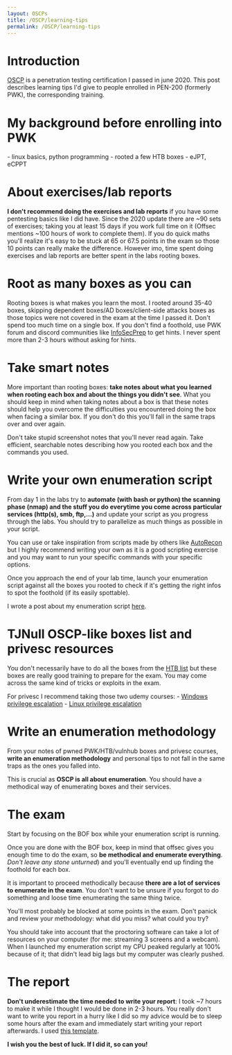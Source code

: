 ```yaml
---
layout: OSCPs
title: /OSCP/learning-tips
permalink: /OSCP/learning-tips
---
```


<h1>Introduction</h1>

<p><a href="https://www.offensive-security.com/pwk-oscp/" target="_blank" rel="noopener noreferrer">OSCP</a> is a penetration testing certification I passed in june 2020. This post describes learning tips I'd give to people enrolled in PEN-200 (formerly PWK), the corresponding training.</p>

<h1>My background before enrolling into PWK</h1>

<p>- linux basics, python programming
- rooted a few HTB boxes
- eJPT, eCPPT</p>

<h1>About exercises/lab reports</h1>

<p><b>I don't recommend doing the exercises and lab reports</b> if you have some pentesting basics like I did have. Since the 2020 update there are ~90 sets of exercises; taking you at least 15 days if you work full time on it (Offsec mentions ~100 hours of work to complete them). If you do quick maths you'll realize it's easy to be stuck at 65 or 67.5 points in the exam so those 10 points can really make the difference. However imo, time spent doing exercises and lab reports are better spent in the labs rooting boxes.</p>

<h1>Root as many boxes as you can</h1>

<p>Rooting boxes is what makes you learn the most. I rooted around 35-40 boxes, skipping dependent boxes/AD boxes/client-side attacks boxes as those topics were not covered in the exam at the time I passed it. Don't spend too much time on a single box. If you don't find a foothold, use PWK forum and discord communities like <a href="https://discord.com/invite/mEtEFhp" target="_blank" rel="noopener noreferrer">InfoSecPrep</a> to get hints. I never spent more than 2-3 hours without asking for hints.</p>

<h1>Take smart notes</h1>

<p>More important than rooting boxes: <b>take notes about what you learned when rooting each box and about the things you didn't see</b>. What you should keep in mind when taking notes about a box is that these notes should help you overcome the difficulties you encountered doing the box when facing a similar box. If you don't do this you'll fall in the same traps over and over again.</p>

<p>Don't take stupid screenshot notes that you'll never read again. Take efficient, searchable notes describing how you rooted each box and the commands you used.</p>

<h1>Write your own enumeration script</h1>

<p>From day 1 in the labs try to <b>automate (with bash or python) the scanning phase (nmap) and the stuff you do everytime you come across particular services (http(s), smb, ftp,...)</b> and update your script as you progress through the labs. You should try to parallelize as much things as possible in your script.</p>

<p>You can use or take inspiration from scripts made by others like <a href="https://github.com/Tib3rius/AutoRecon" target="_blank" rel="noopener noreferrer">AutoRecon</a> but I highly recommend writing your own as it is a good scripting exercise and you may want to run your specific commands with your specific options.</p>

<p>Once you approach the end of your lab time, launch your enumeration script against all the boxes you rooted to check if it's getting the right infos to spot the foothold (if its easily spottable).</p>

I wrote a post about my enumeration script <a href="/OSCP/scan-script">here</a>.

<h1>TJNull OSCP-like boxes list and privesc resources</h1>

<p>You don't necessarily have to do all the boxes from the <a href="https://docs.google.com/spreadsheets/d/1dwSMIAPIam0PuRBkCiDI88pU3yzrqqHkDtBngUHNCw8/edit#gid=1839402159" target="_blank" rel="noopener noreferrer">HTB list</a> but these boxes are really good training to prepare for the exam. You may come across the same kind of tricks or exploits in the exam.</p>

<p>For privesc I recommend taking those two udemy courses:
- <a href="https://www.udemy.com/course/windows-privilege-escalation/" target="_blank" rel="noopener noreferrer">Windows privilege escalation</a>
- <a href="https://www.udemy.com/course/linux-privilege-escalation/" target="_blank" rel="noopener noreferrer">Linux privilege escalation</a></p>

<h1>Write an enumeration methodology</h1>

<p>From your notes of pwned PWK/HTB/vulnhub boxes and privesc courses, <b>write an enumeration methodology</b> and personal tips to not fall in the same traps as the ones you falled into.</p>

<p>This is crucial as <b>OSCP is all about enumeration</b>. You should have a methodical way of enumerating boxes and their services.</p>

<h1>The exam</h1>

<p>Start by focusing on the BOF box while your enumeration script is running.</p>

<p>Once you are done with the BOF box, keep in mind that offsec gives you enough time to do the exam, so <b>be methodical and enumerate everything</b>. <i>Don't leave any stone unturned</i>) and you'll eventually end up finding the foothold for each box.</p>

<p>It is important to proceed methodically because <b>there are a lot of services to enumerate in the exam</b>. You don't want to be unsure if you forgot to do something and loose time enumerating the same thing twice.</p>

<p>You'll most probably be blocked at some points in the exam. Don't panick and review your methodology: what did you miss? what could you try?</p>

<p>You should take into account that the proctoring software can take a lot of resources on your computer (for me: streaming 3 screens and a webcam). When I launched my enumeration script my CPU peaked regularly at 100% because of it; that didn't lead big lags but my computer was clearly pushed.</p>

<h1>The report</h1>

<p><b>Don't underestimate the time needed to write your report</b>: I took ~7 hours to make it while I thought I would be done in 2-3 hours. You really don't want to write you report in a hurry like I did so my advice would be to sleep some hours after the exam and immediately start writing your report afterwards. I used <a href="https://github.com/whoisflynn/OSCP-Exam-Report-Template" target="_blank" rel="noopener noreferrer">this template</a>.
</p>

<p><b>I wish you the best of luck. If I did it, so can you!</b></p>
